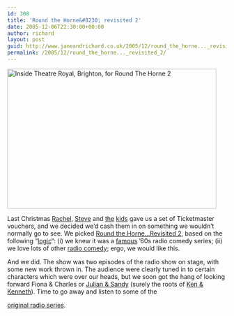 ```yaml
---
id: 308
title: 'Round the Horne&#8230; revisited 2'
date: 2005-12-06T22:30:00+00:00
author: richard
layout: post
guid: http://www.janeandrichard.co.uk/2005/12/round_the_horne..._revisited_2
permalink: /2005/12/round_the_horne..._revisited_2/
---
```

<img src="http://www.janeandrichard.co.uk/blog/img/2005/12/02122005049.jpg" width="480" height="320" alt="Inside Theatre Royal, Brighton, for Round The Horne 2" />

Last Christmas [Rachel](http://v1.janeandrichard.co.uk/photos/jpdchristening/img_0607_640/), [Steve](http://v1.janeandrichard.co.uk/photos/danielsdecember2001/img_1163_640/) and [the](http://v1.janeandrichard.co.uk/photos/danielsdecember2001/img_1171_640/) [kids](http://v1.janeandrichard.co.uk/photos/danielsdecember2001/img_1153_640/) gave us a set of Ticketmaster vouchers, and we decided we&#8217;d cash them in on something we wouldn&#8217;t normally go to see. We picked [Round the Horne&#8230;Revisited 2](http://www.theambassadors.com/theatreroyal/sp_p1330.html), based on the following &#8220;[logic](http://www.nizkor.org/features/fallacies/)&#8220;: (i) we knew it was a [famous](http://en.wikipedia.org/wiki/Round_the_Horne) &#8217;60s radio comedy series; (ii) we love lots of other [radio comedy](http://www.bbc.co.uk/radio4/comedy/); ergo, we would like this. 

And we did. The show was two episodes of the radio show on stage, with some new work thrown in. The audience were clearly tuned in to certain characters which were over our heads, but we soon got the hang of looking forward Fiona & Charles or [Julian & Sandy](http://en.wikipedia.org/wiki/Julian_and_Sandy) (surely the roots of [Ken & Kenneth](http://www.bbc.co.uk/comedy/fastshow/characters/suit_you.shtml)). Time to go away and listen to some of the
  
[original radio series](http://www.bbc.co.uk/bbc7/comedy/progpages/horne.shtml).